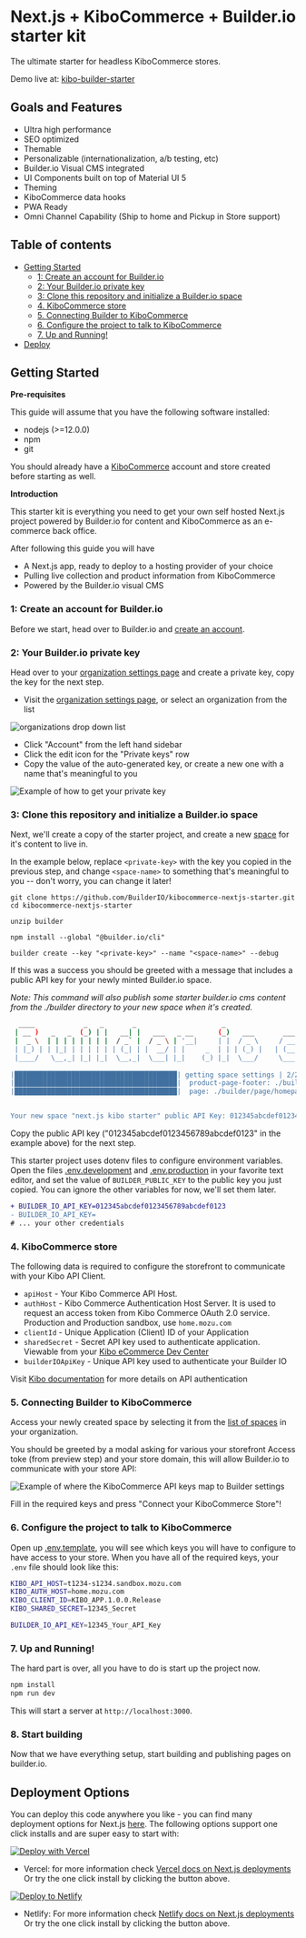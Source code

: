 # Next.js + KiboCommerce + Builder.io starter kit

The ultimate starter for headless KiboCommerce stores.

Demo live at: [kibo-builder-starter](https://next-kibo-starter.vercel.app/)

## Goals and Features

- Ultra high performance
- SEO optimized
- Themable
- Personalizable (internationalization, a/b testing, etc)
- Builder.io Visual CMS integrated
- UI Components built on top of Material UI 5
- Theming
- KiboCommerce data hooks
- PWA Ready
- Omni Channel Capability (Ship to home and Pickup in Store support)

## Table of contents

- [Getting Started](#getting-started)
  - [1: Create an account for Builder.io](#1-create-an-account-for-builderio)
  - [2: Your Builder.io private key](#2-your-builderio-private-key)
  - [3: Clone this repository and initialize a Builder.io space](#3-clone-this-repository-and-initialize-a-builderio-space)
  - [4. KiboCommerce store](#4-kibocommerce-store)
  - [5. Connecting Builder to KiboCommerce](#5-connecting-builder-to-kibocommerce)
  - [6. Configure the project to talk to KiboCommerce](#6-configure-the-project-to-talk-to-kibocommerce)
  - [7. Up and Running!](#7-up-and-running)
- [Deploy](#deploy)

<!-- markdown-toc end -->

## Getting Started

**Pre-requisites**

This guide will assume that you have the following software installed:

- nodejs (>=12.0.0)
- npm
- git

You should already have a [KiboCommerce](https://kibocommerce.com/) account and store created before starting as well.

**Introduction**

This starter kit is everything you need to get your own self hosted
Next.js project powered by Builder.io for content and KiboCommerce as an
e-commerce back office.

After following this guide you will have

- A Next.js app, ready to deploy to a hosting provider of your choice
- Pulling live collection and product information from KiboCommerce
- Powered by the Builder.io visual CMS

### 1: Create an account for Builder.io

Before we start, head over to Builder.io and [create an account](https://builder.io/signup).

### 2: Your Builder.io private key

Head over to your [organization settings page](https://builder.io/account/organization?root=true) and create a
private key, copy the key for the next step.

- Visit the [organization settings page](https://builder.io/account/organization?root=true), or select
  an organization from the list

![organizations drop down list](./docs/images/builder-io-organizations.png)

- Click "Account" from the left hand sidebar
- Click the edit icon for the "Private keys" row
- Copy the value of the auto-generated key, or create a new one with a name that's meaningful to you

![Example of how to get your private key](./docs/images/private-key-flow.png)

### 3: Clone this repository and initialize a Builder.io space

Next, we'll create a copy of the starter project, and create a new
[space](https://www.builder.io/c/docs/spaces) for it's content to live
in.

In the example below, replace `<private-key>` with the key you copied
in the previous step, and change `<space-name>` to something that's
meaningful to you -- don't worry, you can change it later!

```
git clone https://github.com/BuilderIO/kibocommerce-nextjs-starter.git
cd kibocommerce-nextjs-starter

unzip builder

npm install --global "@builder.io/cli"

builder create --key "<private-key>" --name "<space-name>" --debug
```

If this was a success you should be greeted with a message that
includes a public API key for your newly minted Builder.io space.

_Note: This command will also publish some starter builder.io cms
content from the ./builder directory to your new space when it's
created._

```bash
  ____            _   _       _                     _                    _   _ 
 | __ )   _   _  (_) | |   __| |   ___   _ __      (_)   ___       ___  | | (_)
 |  _ \  | | | | | | | |  / _` |  / _ \ | '__|     | |  / _ \     / __| | | | |
 | |_) | | |_| | | | | | | (_| | |  __/ | |     _  | | | (_) |   | (__  | | | |
 |____/   \__,_| |_| |_|  \__,_|  \___| |_|    (_) |_|  \___/     \___| |_| |_|
                                                                               
|████████████████████████████████████████| getting space settings | 2/2
|████████████████████████████████████████|  product-page-footer: ./builder/product-page-footer/hammock-footer.json  | 
|████████████████████████████████████████|  page: ./builder/page/homepage.json  | 1/1


Your new space "next.js kibo starter" public API Key: 012345abcdef0123456789abcdef0123
```

Copy the public API key ("012345abcdef0123456789abcdef0123" in the example above) for the next step.

This starter project uses dotenv files to configure environment variables.
Open the files [.env.development](./.env.development) and
[.env.production](./.env.production) in your favorite text editor, and
set the value of `BUILDER_PUBLIC_KEY` to the public key you just copied.
You can ignore the other variables for now, we'll set them later.

```diff
+ BUILDER_IO_API_KEY=012345abcdef0123456789abcdef0123
- BUILDER_IO_API_KEY=
# ... your other credentials
```

### 4. KiboCommerce store

The following data is required to configure the storefront to communicate with your Kibo API Client.

- `apiHost` - Your Kibo Commerce API Host.
- `authHost` - Kibo Commerce Authentication Host Server. It is used to request an access token from Kibo Commerce OAuth 2.0 service. Production and Production sandbox, use `home.mozu.com`
- `clientId` - Unique Application (Client) ID of your Application
- `sharedSecret` - Secret API key used to authenticate application. Viewable from your [Kibo eCommerce Dev Center](https://mozu.com/login)
- `builderIOApiKey` - Unique API key used to authenticate your Builder IO

Visit [Kibo documentation](https://apidocs.kibong-perf.com/?spec=graphql#auth) for more details on API authentication
### 5. Connecting Builder to KiboCommerce

Access your newly created space by selecting it from the [list of spaces](https://builder.io/spaces?root=true)
in your organization.

You should be greeted by a modal asking for various your storefront Access toke (from preview step) and your store domain, this will allow Builder.io to communicate with your store API:

![Example of where the KiboCommerce API keys map to Builder settings](https://cdn.builder.io/api/v1/image/assets%2F1f098a44b17d4df688d2afdc8a10ac7d%2Fc11b870efad943868b244dca7ec91625)

Fill in the required keys and press "Connect your KiboCommerce Store"!

### 6. Configure the project to talk to KiboCommerce

Open up [.env.template](./.env.template), you will see which keys you will have to configure to have access to your store. When you have all of the required keys, your `.env` file should look like this:

```bash
KIBO_API_HOST=t1234-s1234.sandbox.mozu.com
KIBO_AUTH_HOST=home.mozu.com
KIBO_CLIENT_ID=KIBO_APP.1.0.0.Release
KIBO_SHARED_SECRET=12345_Secret

BUILDER_IO_API_KEY=12345_Your_API_Key
```

### 7. Up and Running!

The hard part is over, all you have to do is start up the project now.

```bash
npm install
npm run dev
```

This will start a server at `http://localhost:3000`.

### 8. Start building

Now that we have everything setup, start building and publishing pages on builder.io.

## Deployment Options

You can deploy this code anywhere you like - you can find many deployment options for Next.js [here](https://nextjs.org/docs/deployment). The following options support one click installs and are super easy to start with:

[![Deploy with Vercel](https://vercel.com/button)](https://vercel.com/new/git/external?repository-url=https%3A%2F%2Fgithub.com%2FBuilderIO%2Fkibocommerce-nextjs-starter)

- Vercel: for more information check [Vercel docs on Next.js deployments](https://vercel.com/docs/next.js/overview) Or try the one click install by clicking the button above.

[![Deploy to Netlify](https://www.netlify.com/img/deploy/button.svg)](https://app.netlify.com/start/deploy?repository=https://github.com/BuilderIO/kibocommerce-nextjs-starter)

- Netlify: For more information check [Netlify docs on Next.js deployments](https://www.netlify.com/blog/2020/11/30/how-to-deploy-next.js-sites-to-netlify/) Or try the one click install by clicking the button above.
